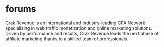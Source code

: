 # forums
Crak Revenue is an international and industry-leading CPA Network specializing in web traffic monetization and online marketing solutions. Driven by performance and results, Crak Revenue leads the next phase of affiliate marketing thanks to a skilled team of professionals.
